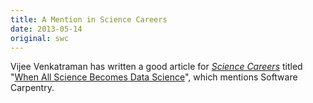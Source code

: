 ```yaml
---
title: A Mention in Science Careers
date: 2013-05-14
original: swc
---
```

<p>Vijee Venkatraman has written a good article for <a href="http://sciencecareers.sciencemag.org/"><cite>Science Careers</cite></a> titled "<a href="http://sciencecareers.sciencemag.org/career_magazine/previous_issues/articles/2013_05_13/caredit.a1300099">When All Science Becomes Data Science</a>", which mentions Software Carpentry.</p>
